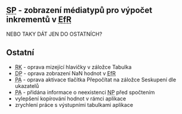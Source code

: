 ﻿---
categories: [fenix]
layout: fenix
---
## <abbr title="Strategický plán">SP</abbr> - zobrazení médiatypů pro výpočet inkrementů v <abbr title="Efektivní reach">EfR</abbr>
NEBO TAKY DÁT JEN DO OSTATNÍCH?

## Ostatní
<ul>
	<li><abbr title="Reachové křivky">RK</abbr> - oprava mizející hlavičky v záložce Tabulka</li>
	<li><abbr title="Detailní plán">DP</abbr> - oprava zobrazení NaN hodnot v <abbr title="Efektivní reach">EfR</abbr></li>
	<li><abbr title="Postanalýza">PA</abbr> - oprava aktivace tlačítka Přepočítat na záložce Seskupení dle ukazatelů</li>
	<li><abbr title="Postanalýza">PA</abbr> - přidána informace o neexistenci <abbr title="Nákupní podmínky">NP</abbr> před spočtením</li>
	<li>vylepšení kopírování hodnot v rámci aplikace</li>
	<li>zrychlení práce s výstupními tabulkami aplikace</li>
</ul>
